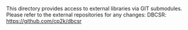 This directory provides access to external libraries via GIT submodules. 
Please refer to the external repositories for any changes:
DBCSR: https://github.com/cp2k/dbcsr
